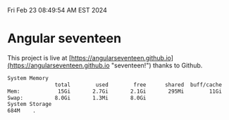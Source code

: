 Fri Feb 23 08:49:54 AM EST 2024

# Angular seventeen


This project is live at [https://angularseventeen.github.io](https://angularseventeen.github.io "seventeen!") thanks to Github.

```bash
System Memory
               total        used        free      shared  buff/cache   available
Mem:            15Gi       2.7Gi       2.1Gi       295Mi        11Gi        12Gi
Swap:          8.0Gi       1.3Mi       8.0Gi
System Storage
684M	.
